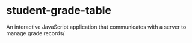 # student-grade-table
An interactive JavaScript application that communicates with a server to manage grade records/
